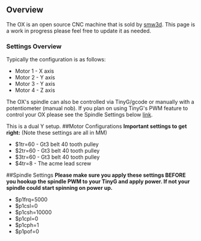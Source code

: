 ## Overview
The OX is an open source CNC machine that is sold by [smw3d](http://www.smw3d.com/ox-diy-cnc-kit/). This page is a work in progress please feel free to update it as needed.

### Settings Overview

Typically the configuration is as follows:
* Motor 1 - X axis
* Motor 2 - Y axis
* Motor 3 - Y axis
* Motor 4 - Z axis

The OX's spindle can also be controlled via TinyG/gcode or manually with a potentiometer (manual nob).  If you plan on using TinyG's PWM feature to control your OX please see the Spindle Settings below [link](#spindle-settings).

This is a dual Y setup.
##Motor Configurations
**Important settings to get right:** (Note these settings are all in MM)
* $1tr=60 - Gt3 belt 40 tooth pulley
* $2tr=60 - Gt3 belt 40 tooth pulley
* $3tr=60 - Gt3 belt 40 tooth pulley
* $4tr=8  - The acme lead screw

##Spindle Settings
**Please make sure you apply these settings BEFORE you hookup the spindle PWM to your TinyG and apply power.  If not your spindle could start spinning on power up.**
* $p1frq=5000
* $p1csl=0
* $p1csh=10000
* $p1cpl=0
* $p1cph=1
* $p1pof=0